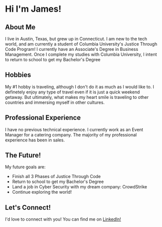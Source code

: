 <body>
<h1>Hi I'm James!</h1>

<h2>About Me</h2>
<p>I live in Austin, Texas, but grew up in Connecticut. I am new to the tech world, and am currently a student of Columbia University's Justice Through Code Program! I currently have an Associate's Degree in Business Management. Once I complete my studies with Columbia University, I intent to return to school to get my Bachelor's Degree</p>

<h2>Hobbies</h2>
<p>My #1 hobby is traveling, although I don't do it as much as I would like to. I definetely enjoy any type of travel even if it is just a quick weekend getaway. But ultimately, what makes my heart smile is traveling to other countries and immersing myself in other cultures.</p>

<h2>Professional Experience</h2>
<p>I have no previous technical experience. I currently work as an Event Manager for a catering company. The majority of my professional experience has been in sales.</p>

<h2>The Future!</h2>
<p>My future goals are:</p>
<ul>
  <li>Finish all 3 Phases of Justice Through Code</li>
  <li>Return to school to get my Bachelor's Degree</li>
  <li>Land a job in Cyber Security with my dream company: CrowdStrike</li>
  <li>Continue exploring the world!</li>
</ul>

<h2>Let's Connect!</h2>
<p>I'd love to connect with you! You can find me on <a href="https://www.linkedin.com/in/jamesmgiraldo/">LinkedIn!</a></p>
</body>
<!---
jmichaelgiraldo/jmichaelgiraldo is a ✨ special ✨ repository because its `README.md` (this file) appears on your GitHub profile.
You can click the Preview link to take a look at your changes.
--->
